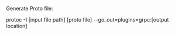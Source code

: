 Generate Proto file:

protoc -I [input file path] [proto file] --go_out=plugins=grpc:[output location] 